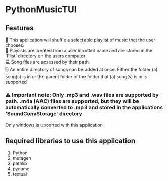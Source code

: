 # PythonMusicTUI

## Features
🎵 This application will shuffle a selectable playlist of music that the user chooses.  
📃 Playlists are created from a user inputted name and are stored in the 'Plist' directory on the users computer  
💻 Song files are acsessed by their path.   
🗄️ An entire directory of songs can be added at once. Either the folder (a) song(s) is in or the parent folder of the folder that (a) song(s) is in is supported   
### ⚠️ Important note: Only .mp3 and .wav files are supported by path. .m4a (AAC) files are supported, but they will be automatically converted to .mp3 and stored in the applications 'SoundConvStorage' directory  
Only windows is upoorted with this application

## Required libraries to use this application  
1. Python
2. mutagen
3. pathlib
4. pygame
5. textual
